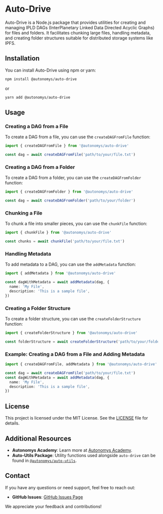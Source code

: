 # Auto-Drive

Auto-Drive is a Node.js package that provides utilities for creating and managing IPLD DAGs (InterPlanetary Linked Data Directed Acyclic Graphs) for files and folders. It facilitates chunking large files, handling metadata, and creating folder structures suitable for distributed storage systems like IPFS.

## Installation

You can install Auto-Drive using npm or yarn:

```bash
npm install @autonomys/auto-drive
```

or

```bash
yarn add @autonomys/auto-drive
```

## Usage

### Creating a DAG from a File

To create a DAG from a file, you can use the `createDAGFromFile` function:

```typescript
import { createDAGFromFile } from '@autonomys/auto-drive'

const dag = await createDAGFromFile('path/to/your/file.txt')
```

### Creating a DAG from a Folder

To create a DAG from a folder, you can use the `createDAGFromFolder` function:

```typescript
import { createDAGFromFolder } from '@autonomys/auto-drive'

const dag = await createDAGFromFolder('path/to/your/folder')
```

### Chunking a File

To chunk a file into smaller pieces, you can use the `chunkFile` function:

```typescript
import { chunkFile } from '@autonomys/auto-drive'

const chunks = await chunkFile('path/to/your/file.txt')
```

### Handling Metadata

To add metadata to a DAG, you can use the `addMetadata` function:

```typescript
import { addMetadata } from '@autonomys/auto-drive'

const dagWithMetadata = await addMetadata(dag, {
  name: 'My File',
  description: 'This is a sample file',
})
```

### Creating a Folder Structure

To create a folder structure, you can use the `createFolderStructure` function:

```typescript
import { createFolderStructure } from '@autonomys/auto-drive'

const folderStructure = await createFolderStructure('path/to/your/folder')
```

### Example: Creating a DAG from a File and Adding Metadata

```typescript
import { createDAGFromFile, addMetadata } from '@autonomys/auto-drive'

const dag = await createDAGFromFile('path/to/your/file.txt')
const dagWithMetadata = await addMetadata(dag, {
  name: 'My File',
  description: 'This is a sample file',
})
```

## License

This project is licensed under the MIT License. See the [LICENSE](LICENSE) file for details.

## Additional Resources

- **Autonomys Academy**: Learn more at [Autonomys Academy](https://academy.autonomys.xyz).
- **Auto-Utils Package**: Utility functions used alongside `auto-drive` can be found in [`@autonomys/auto-utils`](../Auto-Utils/README.md).

## Contact

If you have any questions or need support, feel free to reach out:

- **GitHub Issues**: [GitHub Issues Page](https://github.com/autonomys/auto-sdk/issues)

We appreciate your feedback and contributions!
